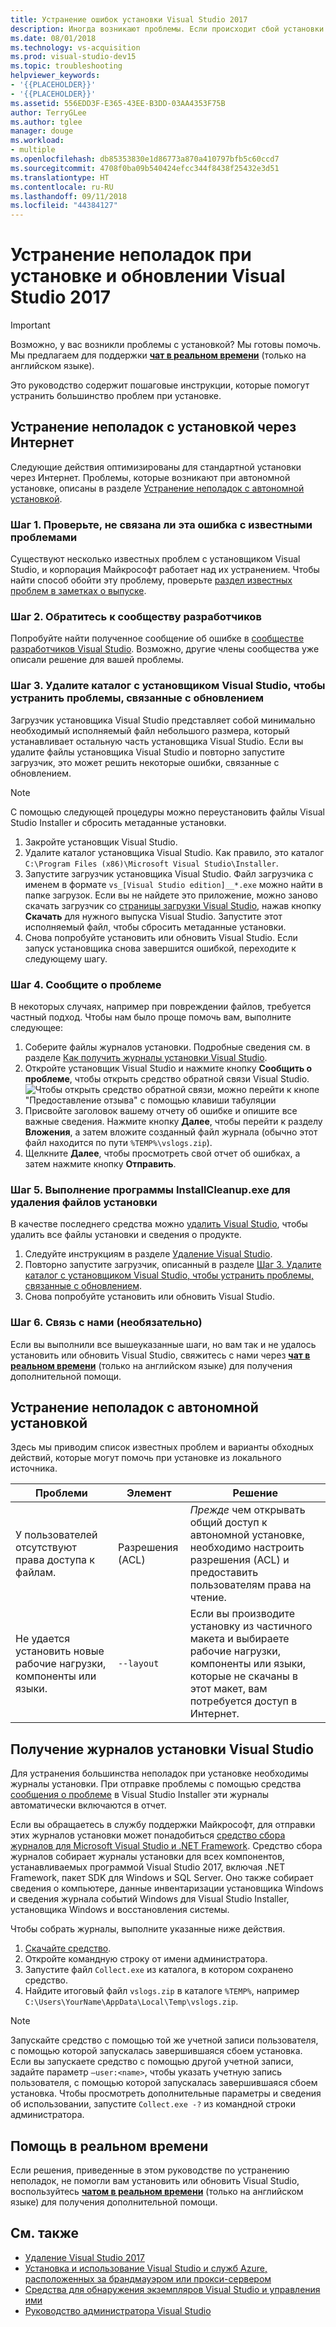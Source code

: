 ```yaml
---
title: Устранение ошибок установки Visual Studio 2017
description: Иногда возникают проблемы. Если происходит сбой установки или обновления Visual Studio, эта страница может помочь решить проблему.
ms.date: 08/01/2018
ms.technology: vs-acquisition
ms.prod: visual-studio-dev15
ms.topic: troubleshooting
helpviewer_keywords:
- '{{PLACEHOLDER}}'
- '{{PLACEHOLDER}}'
ms.assetid: 556EDD3F-E365-43EE-B3DD-03AA4353F75B
author: TerryGLee
ms.author: tglee
manager: douge
ms.workload:
- multiple
ms.openlocfilehash: db85353830e1d86773a870a410797bfb5c60ccd7
ms.sourcegitcommit: 4708f0ba09b540424efcc344f8438f25432e3d51
ms.translationtype: HT
ms.contentlocale: ru-RU
ms.lasthandoff: 09/11/2018
ms.locfileid: "44384127"
---
```

# <a name="troubleshoot-visual-studio-2017-installation-and-upgrade-issues"></a>Устранение неполадок при установке и обновлении Visual Studio 2017

> [!IMPORTANT]
> Возможно, у вас возникли проблемы с установкой? Мы готовы помочь. Мы предлагаем для поддержки [**чат в реальном времени**](https://visualstudio.microsoft.com/vs/support/#talktous) (только на английском языке).

Это руководство содержит пошаговые инструкции, которые помогут устранить большинство проблем при установке.

## <a name="how-to-troubleshoot-an-online-installation"></a>Устранение неполадок с установкой через Интернет

Следующие действия оптимизированы для стандартной установки через Интернет. Проблемы, которые возникают при автономной установке, описаны в разделе [Устранение неполадок с автономной установкой](#how-to-troubleshoot-an-offline-installation).

### <a name="step-1---check-whether-this-problem-is-a-known-issue"></a>Шаг 1. Проверьте, не связана ли эта ошибка с известными проблемами

Существуют несколько известных проблем с установщиком Visual Studio, и корпорация Майкрософт работает над их устранением. Чтобы найти способ обойти эту проблему, проверьте [раздел известных проблем в заметках о выпуске](/visualstudio/releasenotes/vs2017-relnotes#-known-issues).

### <a name="step-2---check-with-the-developer-community"></a>Шаг 2. Обратитесь к сообществу разработчиков

Попробуйте найти полученное сообщение об ошибке в [сообществе разработчиков Visual Studio](https://developercommunity.visualstudio.com/spaces/8/index.html). Возможно, другие члены сообщества уже описали решение для вашей проблемы.

### <a name="step-3---delete-the-visual-studio-installer-directory-to-fix-upgrade-problems"></a>Шаг 3. Удалите каталог с установщиком Visual Studio, чтобы устранить проблемы, связанные с обновлением

Загрузчик установщика Visual Studio представляет собой минимально необходимый исполняемый файл небольшого размера, который устанавливает остальную часть установщика Visual Studio. Если вы удалите файлы установщика Visual Studio и повторно запустите загрузчик, это может решить некоторые ошибки, связанные с обновлением.

> [!NOTE]
> С помощью следующей процедуры можно переустановить файлы Visual Studio Installer и сбросить метаданные установки.

1. Закройте установщик Visual Studio.
2. Удалите каталог установщика Visual Studio. Как правило, это каталог `C:\Program Files (x86)\Microsoft Visual Studio\Installer`.
3. Запустите загрузчик установщика Visual Studio. Файл загрузчика с именем в формате `vs_[Visual Studio edition]__*.exe` можно найти в папке загрузок. Если вы не найдете это приложение, можно заново скачать загрузчик со [страницы загрузки Visual Studio](https://visualstudio.microsoft.com/downloads/), нажав кнопку **Скачать** для нужного выпуска Visual Studio. Запустите этот исполняемый файл, чтобы сбросить метаданные установки.
4. Снова попробуйте установить или обновить Visual Studio. Если запуск установщика снова завершится ошибкой, переходите к следующему шагу.

### <a name="step-4---report-a-problem"></a>Шаг 4. Сообщите о проблеме

В некоторых случаях, например при повреждении файлов, требуется частный подход. Чтобы нам было проще помочь вам, выполните следующее:

1. Соберите файлы журналов установки. Подробные сведения см. в разделе [Как получить журналы установки Visual Studio](#how-to-get-visual-studio-installation-logs).
2. Откройте установщик Visual Studio и нажмите кнопку **Сообщить о проблеме**, чтобы открыть средство обратной связи Visual Studio.
![Чтобы открыть средство обратной связи, можно перейти к кнопе "Предоставление отзыва" с помощью клавиши табуляции](media/report-a-problem.png)
3. Присвойте заголовок вашему отчету об ошибке и опишите все важные сведения. Нажмите кнопку **Далее**, чтобы перейти к разделу **Вложения**, а затем вложите созданный файл журнала (обычно этот файл находится по пути `%TEMP%\vslogs.zip`).
4. Щелкните **Далее**, чтобы просмотреть свой отчет об ошибках, а затем нажмите кнопку **Отправить**.

### <a name="step-5---run-installcleanupexe-to-remove-installation-files"></a>Шаг 5. Выполнение программы InstallCleanup.exe для удаления файлов установки

В качестве последнего средства можно [удалить Visual Studio](remove-visual-studio.md), чтобы удалить все файлы установки и сведения о продукте.

1. Следуйте инструкциям в разделе [Удаление Visual Studio](remove-visual-studio.md).
2. Повторно запустите загрузчик, описанный в разделе [Шаг 3. Удалите каталог с установщиком Visual Studio, чтобы устранить проблемы, связанные с обновлением](#step-3---delete-the-visual-studio-installer-directory-to-fix-upgrade-problems).
3. Снова попробуйте установить или обновить Visual Studio.

### <a name="step-6---contact-us-optional"></a>Шаг 6. Связь с нами (необязательно)

Если вы выполнили все вышеуказанные шаги, но вам так и не удалось установить или обновить Visual Studio, свяжитесь с нами через [**чат в реальном времени**](https://visualstudio.microsoft.com/vs/support/#talktous) (только на английском языке) для получения дополнительной помощи.

## <a name="how-to-troubleshoot-an-offline-installation"></a>Устранение неполадок с автономной установкой

Здесь мы приводим список известных проблем и варианты обходных действий, которые могут помочь при установке из локального источника.

| Проблеми       | Элемент                   | Решение |
| ----------- | ---------------------- | -------- |
| У пользователей отсутствуют права доступа к файлам. | Разрешения (ACL) | *Прежде* чем открывать общий доступ к автономной установке, необходимо настроить разрешения (ACL) и предоставить пользователям права на чтение. |
| Не удается установить новые рабочие нагрузки, компоненты или языки.  | `--layout`  | Если вы производите установку из частичного макета и выбираете рабочие нагрузки, компоненты или языки, которые не скачаны в этот макет, вам потребуется доступ в Интернет. |

## <a name="how-to-get-visual-studio-installation-logs"></a>Получение журналов установки Visual Studio

Для устранения большинства неполадок при установке необходимы журналы установки. При отправке проблемы с помощью средства [сообщения о проблеме](../ide/how-to-report-a-problem-with-visual-studio-2017.md) в Visual Studio Installer эти журналы автоматически включаются в отчет.

Если вы обращаетесь в службу поддержки Майкрософт, для отправки этих журналов установки может понадобиться [средство сбора журналов для Microsoft Visual Studio и .NET Framework](https://aka.ms/vscollect). Средство сбора журналов собирает журналы установки для всех компонентов, устанавливаемых программой Visual Studio 2017, включая .NET Framework, пакет SDK для Windows и SQL Server. Оно также собирает сведения о компьютере, данные инвентаризации установщика Windows и сведения журнала событий Windows для Visual Studio Installer, установщика Windows и восстановления системы.

Чтобы собрать журналы, выполните указанные ниже действия.

1. [Скачайте средство](https://aka.ms/vscollect).
2. Откройте командную строку от имени администратора.
3. Запустите файл `Collect.exe` из каталога, в котором сохранено средство.
4. Найдите итоговый файл `vslogs.zip` в каталоге `%TEMP%`, например `C:\Users\YourName\AppData\Local\Temp\vslogs.zip`.

> [!NOTE]
> Запускайте средство с помощью той же учетной записи пользователя, с помощью которой запускалась завершившаяся сбоем установка. Если вы запускаете средство с помощью другой учетной записи, задайте параметр `–user:<name>`, чтобы указать учетную запись пользователя, с помощью которой запускалась завершившаяся сбоем установка. Чтобы просмотреть дополнительные параметры и сведения об использовании, запустите `Collect.exe -?` из командной строки администратора.

## <a name="get-live-help"></a>Помощь в реальном времени

Если решения, приведенные в этом руководстве по устранению неполадок, не помогли вам установить или обновить Visual Studio, воспользуйтесь [**чатом в реальном времени**](https://visualstudio.microsoft.com/vs/support/#talktous) (только на английском языке) для получения дополнительной помощи.

## <a name="see-also"></a>См. также

* [Удаление Visual Studio 2017](remove-visual-studio.md)
* [Установка и использование Visual Studio и служб Azure, расположенных за брандмауэром или прокси-сервером](install-and-use-visual-studio-behind-a-firewall-or-proxy-server.md)
* [Средства для обнаружения экземпляров Visual Studio и управления ими](tools-for-managing-visual-studio-instances.md)
* [Руководство администратора Visual Studio](visual-studio-administrator-guide.md)
